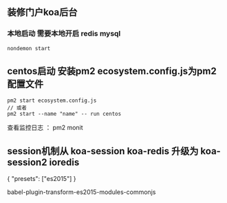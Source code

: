 ## 装修门户koa后台


### 本地启动   需要本地开启 redis mysql  
```
nondemon start
```

## centos启动  安装pm2  ecosystem.config.js为pm2配置文件
```
pm2 start ecosystem.config.js
// 或者
pm2 start --name "name" -- run centos
```

查看监控日志 ： pm2 monit   

## session机制从 koa-session koa-redis 升级为 koa-session2 ioredis

{
    "presets": ["es2015"]
}


babel-plugin-transform-es2015-modules-commonjs

